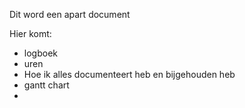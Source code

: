 Dit word een apart document

Hier komt:
- logboek
- uren
- Hoe ik alles documenteert heb en bijgehouden heb
- gantt chart
- 
